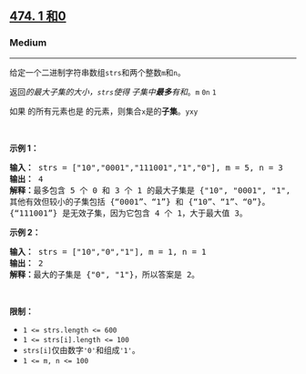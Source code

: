 <h2><a href="https://leetcode.com/problems/ones-and-zeroes/solution/"><font style="vertical-align: inherit;"><font style="vertical-align: inherit;">474. </font><font style="vertical-align: inherit;">1 和</font></font><font style="vertical-align: inherit;"><font style="vertical-align: inherit;">0</font></font><font style="vertical-align: inherit;"></font></a></h2><h3>Medium</h3><hr><div><p><font style="vertical-align: inherit;"><font style="vertical-align: inherit;">给定一个二进制字符串数组</font></font><code>strs</code><font style="vertical-align: inherit;"><font style="vertical-align: inherit;">和两个整数</font></font><code>m</code><font style="vertical-align: inherit;"><font style="vertical-align: inherit;">和</font></font><code>n</code><font style="vertical-align: inherit;"><font style="vertical-align: inherit;">。</font></font></p>

<p><font style="vertical-align: inherit;"><font style="vertical-align: inherit;">返回</font></font><em><font style="vertical-align: inherit;"><font style="vertical-align: inherit;">的最大子集的大小，</font></font><code>strs</code><font style="vertical-align: inherit;"><font style="vertical-align: inherit;">使得</font></font><strong><font style="vertical-align: inherit;"></font></strong> </em><font style="vertical-align: inherit;"><em><font style="vertical-align: inherit;">子集中</font></em><em><strong><font style="vertical-align: inherit;">最多</font></strong></em><em><font style="vertical-align: inherit;">有和</font></em><font style="vertical-align: inherit;">。</font></font><code>m</code><em> </em><code>0</code><em><font style="vertical-align: inherit;"></font></em><code>n</code><em> </em><code>1</code><em><font style="vertical-align: inherit;"></font></em><font style="vertical-align: inherit;"></font></p>

<p><font style="vertical-align: inherit;"><font style="vertical-align: inherit;">如果 的所有元素</font><font style="vertical-align: inherit;">也是 的元素，则</font><font style="vertical-align: inherit;">集合</font></font><code>x</code><font style="vertical-align: inherit;"><font style="vertical-align: inherit;">是</font><font style="vertical-align: inherit;">的</font></font><strong><font style="vertical-align: inherit;"><font style="vertical-align: inherit;">子集</font></font></strong><font style="vertical-align: inherit;"><font style="vertical-align: inherit;">。</font></font><code>y</code><font style="vertical-align: inherit;"></font><code>x</code><font style="vertical-align: inherit;"></font><code>y</code><font style="vertical-align: inherit;"></font></p>

<p>&nbsp;</p>
<p><strong class="example"><font style="vertical-align: inherit;"><font style="vertical-align: inherit;">示例 1：</font></font></strong></p>

<pre><strong><font style="vertical-align: inherit;"><font style="vertical-align: inherit;">输入：</font></font></strong><font style="vertical-align: inherit;"><font style="vertical-align: inherit;"> strs = ["10","0001","111001","1","0"], m = 5, n = 3
</font></font><strong><font style="vertical-align: inherit;"><font style="vertical-align: inherit;">输出：</font></font></strong><font style="vertical-align: inherit;"><font style="vertical-align: inherit;"> 4
</font></font><strong><font style="vertical-align: inherit;"><font style="vertical-align: inherit;">解释：</font></font></strong><font style="vertical-align: inherit;"><font style="vertical-align: inherit;">最多包含 5 个 0 和 3 个 1 的最大子集是 {"10", "0001", "1", "0"}，因此答案为 4。</font></font><font></font><font style="vertical-align: inherit;"><font style="vertical-align: inherit;">
其他有效但较小的子集包括 {“0001”、“1”} 和 {“10”、“1”、“0”}。</font></font><font></font><font style="vertical-align: inherit;"><font style="vertical-align: inherit;">
{“111001”} 是无效子集，因为它包含 4 个 1，大于最大值 3。</font></font><font></font>
</pre>

<p><strong class="example"><font style="vertical-align: inherit;"><font style="vertical-align: inherit;">示例 2：</font></font></strong></p>

<pre><strong><font style="vertical-align: inherit;"><font style="vertical-align: inherit;">输入：</font></font></strong><font style="vertical-align: inherit;"><font style="vertical-align: inherit;"> strs = ["10","0","1"], m = 1, n = 1
</font></font><strong><font style="vertical-align: inherit;"><font style="vertical-align: inherit;">输出：</font></font></strong><font style="vertical-align: inherit;"><font style="vertical-align: inherit;"> 2
</font></font><b><font style="vertical-align: inherit;"><font style="vertical-align: inherit;">解释：</font></font></b><font style="vertical-align: inherit;"><font style="vertical-align: inherit;">最大的子集是 {"0", "1"}，所以答案是 2。
</font></font></pre>

<p>&nbsp;</p>
<p><strong><font style="vertical-align: inherit;"><font style="vertical-align: inherit;">限制：</font></font></strong></p>

<ul>
	<li><code>1 &lt;= strs.length &lt;= 600</code></li>
	<li><code>1 &lt;= strs[i].length &lt;= 100</code></li>
	<li><code>strs[i]</code><font style="vertical-align: inherit;"><font style="vertical-align: inherit;">仅由数字</font></font><code>'0'</code><font style="vertical-align: inherit;"><font style="vertical-align: inherit;">和组成</font></font><code>'1'</code><font style="vertical-align: inherit;"><font style="vertical-align: inherit;">。</font></font></li>
	<li><code>1 &lt;= m, n &lt;= 100</code></li>
</ul>
</div>